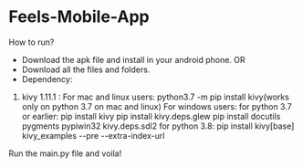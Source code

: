 # Feels-Mobile-App
How to run?
* Download the apk file and install in your android phone.
OR
* Download all the files and folders.
* Dependency:
1) kivy 1.11.1 :
  For mac and linux users: 
    python3.7 -m pip install kivy(works only on python 3.7 on mac and linux)
  For windows users:
    for python 3.7 or earlier: pip install kivy
                               pip install kivy.deps.glew
                               pip install docutils pygments pypiwin32 kivy.deps.sdl2
    for python 3.8: pip install kivy[base] kivy_examples --pre --extra-index-url

Run the main.py file and voila!
